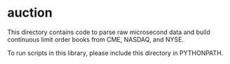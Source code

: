 auction
=======

This directory contains code to parse raw microsecond data and build continuous limit order books from CME, NASDAQ, and NYSE. 

To run scripts in this library, please include this directory in PYTHONPATH. 
